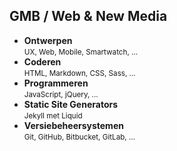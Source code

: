 GMB **/ Web & New Media**
-------------------------

- **Ontwerpen**    
<small>UX, Web, Mobile, Smartwatch, …</small>
- **Coderen**  
<small>HTML, Markdown, CSS, Sass, …</small>
- **Programmeren**  
<small>JavaScript, jQuery, ...</small>
- **Static Site Generators**  
<small>Jekyll met Liquid</small>
- **Versiebeheersystemen**  
<small>Git, GitHub, Bitbucket, GitLab, …</small>